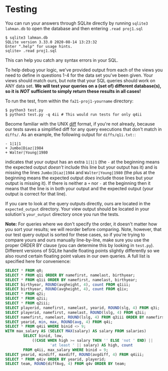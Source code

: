 # Testing

You can run your answers through SQLite directly by running `sqlite3 lahman.db` to open the database and then entering `.read proj1.sql`

```text
$ sqlite3 lahman.db
SQLite version 3.33.0 2020-08-14 13:23:32
Enter ".help" for usage hints.
sqlite> .read proj1.sql
```

This can help you catch any syntax errors in your SQL.

To help debug your logic, we've provided output from each of the views you need to define in questions 1-4 for the data set you've been given. Your views should match ours, but note that your SQL queries should work on ANY data set. **We will test your queries on a \(set of\) different database\(s\), so it is** _**NOT**_ **sufficient to simply return these results in all cases!**

To run the test, from within the `fa21-proj1-yourname` directory:

```text
$ python3 test.py
$ python3 test.py -q 4ii # This would run tests for only q4ii
```

Become familiar with the UNIX [diff](http://en.wikipedia.org/wiki/Diff) format, if you're not already, because our tests saves a simplified diff for any query executions that don't match in `diffs/`. As an example, the following output for `diffs/q1i.txt:`:

```text
- 1|1|1
+ Jumbo|Diaz|1984
+ Walter|Young|1980
```

indicates that your output has an extra `1|1|1` \(the `-` at the beginning means the expected output _doesn't_ include this line but your output has it\) and is missing the lines `Jumbo|Diaz|1984` and `Walter|Young|1980` \(the plus at the beginning means the expected output _does_ include those lines but your output is missing it\). If there is neither a `+` nor `-` at the beginning then it means that the line is in both your output and the expected output \(your output is correct for that line\).

If you care to look at the query outputs directly, ours are located in the `expected_output` directory. Your view output should be located in your solution's `your_output` directory once you run the tests.

**Note:** For queries where we don't specify the order, it doesn't matter how you sort your results; we will reorder before comparing. Note, however, that our test query output is sorted for these cases, so if you're trying to compare yours and ours manually line-by-line, make sure you use the proper ORDER BY clause \(you can determine this by looking in `test.py`\). Different versions of SQLite handle floating points slightly differently so we also round certain floating point values in our own queries. A full list is specified here for convenience:

```sql
SELECT * FROM q0;
SELECT * FROM q1i ORDER BY namefirst, namelast, birthyear;
SELECT * FROM q1ii ORDER BY namefirst, namelast, birthyear;
SELECT birthyear, ROUND(avgheight, 4), count FROM q1iii;
SELECT birthyear, ROUND(avgheight, 4), count FROM q1iv;
SELECT * FROM q2i;
SELECT * FROM q2ii;
SELECT * FROM q2iii;
SELECT playerid, namefirst, namelast, yearid, ROUND(slg, 4) FROM q3i;
SELECT playerid, namefirst, namelast, ROUND(lslg, 4) FROM q3ii;
SELECT namefirst, namelast, ROUND(lslg, 4) FROM q3iii ORDER BY namefirst, namelast;
SELECT yearid, min, max, ROUND(avg, 4) FROM q4i;
SELECT * FROM q4ii WHERE binid <> 9;
WITH max_salary AS (SELECT MAX(salary) AS salary FROM salaries)
        SELECT binid, low,
            ((CASE WHEN high >= salary THEN '' ELSE 'not ' END) ||
                    'at least ' || salary) AS high, count
        FROM q4ii, max_salary WHERE binid = 9;
SELECT yearid, mindiff, maxdiff, ROUND(avgdiff, 4) FROM q4iii;
SELECT * FROM q4iv ORDER BY yearid, playerid;
SELECT team, ROUND(diffAvg, 4) FROM q4v ORDER BY team;
```

